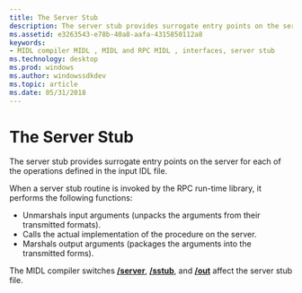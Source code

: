 ```yaml
---
title: The Server Stub
description: The server stub provides surrogate entry points on the server for each of the operations defined in the input IDL file.
ms.assetid: e3263543-e78b-40a8-aafa-4315850112a8
keywords:
- MIDL compiler MIDL , MIDL and RPC MIDL , interfaces, server stub
ms.technology: desktop
ms.prod: windows
ms.author: windowssdkdev
ms.topic: article
ms.date: 05/31/2018
---
```


# The Server Stub

The server stub provides surrogate entry points on the server for each of the operations defined in the input IDL file.

When a server stub routine is invoked by the RPC run-time library, it performs the following functions:

-   Unmarshals input arguments (unpacks the arguments from their transmitted formats).
-   Calls the actual implementation of the procedure on the server.
-   Marshals output arguments (packages the arguments into the transmitted forms).

The MIDL compiler switches [**/server**](-server.md), [**/sstub**](-sstub.md), and [**/out**](-out.md) affect the server stub file.

 

 




